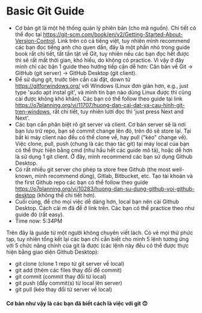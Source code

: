 # Basic Git Guide
- Cơ bản git là một hệ thống quản lý phiên bản (cho mã nguồn). Chi tiết có thể đọc tại https://git-scm.com/book/en/v2/Getting-Started-About-Version-Control. Link trên có cả tiếng việt, tuy nhiên mình recommend các bạn đọc tiếng anh cho quen dần, đây là một phần nhỏ trong guide book rất chi tiết, tất tần tật về Git, tuy nhiên nếu các bạn đọc hết được thì sẽ rất mất thời gian, khó hiểu, do không có practice. Vì vậy ở đây mình chỉ các bận 1 guide theo hướng tiếp cận dễ hơn: Căn bản về Git -> GitHub (git server) -> GitHub Desktop (git client).
- Để sử dụng git, trước tiên cần cài đặt, down từ https://gitforwindows.org/ với Windows (Linux đơn giản hơn, e.g., just type 'sudo apt instal git', và mình tin bạn nào dùng Linux được thì cũng cài được không khó khăn). Các bạn có thể follow theo guide tại link https://o7planning.org/vi/11707/huong-dan-cai-dat-va-cau-hinh-git-tren-windows, rất chi tiết, tuy nhiên lười đọc thì 'just press Next and Next'.
- Các bạn cần phân biệt rõ git server và client. Cơ bản server sẽ là nơi bạn lưu trữ repo, bạn sẽ commit change lên đó, trên đó sẽ store lại. Tại bất kì máy client nào đều có thể clone về, hay pull ("kéo" change về). Việc clone, pull, push (chung là các thao tác git) tại máy local của bạn có thể thực hiện bằng cmd (như hầu hết các guide mô tả), hoặc dễ hơn là sử dụng 1 git client. Ở đây, mình recommend các bạn sử dụng Github Desktop.
- Có rất nhiều git server cho phép ta store free Github (the most well-known, mình recommend dùng), Gitlab, Bitbucket, etc. Tạo tài khoản và the first Github repo các bạn có thể follow theo guide https://o7planning.org/vi/10283/huong-dan-su-dung-github-voi-github-desktop (không thể chi tiết hơn).
- Cuối cùng, để cho mọi việc dễ dàng hơn, local bạn nên cài Github Desktop. Cách cài m đã để ở link trên. Các bạn có thể practice theo như guide đó (rất easy).
- Time now: 5:34PM

Trên đây là guide từ một người không chuyên viết lách. Có vẻ mọi thứ phức tạp, tuy nhiên tổng kết lại các bạn chỉ cần biết cho mình 5 lệnh tương ứng với 5 chức năng chính của git là được (các lệnh này đều có thể được thực hiện bằng giao diện Github Desktop):
- git clone (clone 1 repo từ git server về local)
- git add (thêm các files thay đổi để commit)
- git commit (commit thay đổi từ local)
- git push (đẩy commit(s) từ local lên server)
- git pull (kéo thay đổi từ server về local)
#### Cơ bản như vậy là các bạn đã biết cách là việc với git 🙃
